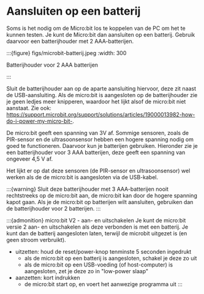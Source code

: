 # Aansluiten op een batterij

Soms is het nodig om de Micro:bit los te koppelen van de PC om het te kunnen testen. Je kunt de Micro:bit dan aansluiten op een batterij. Gebruik daarvoor een batterijhouder met 2 AAA-batterijen.

:::{figure} figs/microbit-batterij.jpeg
:width: 300

Batterijhouder voor 2 AAA batterijen

:::


Sluit de batterijhouder aan op de aparte aansluiting hiervoor, deze zit naast de USB-aansluiting. Als de micro:bit is aangesloten op de batterijhouder zie je geen ledjes meer knipperen, waardoor het lijkt alsof de micro:bit niet aanstaat. Zie ook: https://support.microbit.org/support/solutions/articles/19000013982-how-do-i-power-my-micro-bit-.

De micro:bit geeft een spanning van 3V af. Sommige sensoren, zoals de PIR-sensor en de ultrasoonsensor hebben een hogere spanning nodig om goed te functioneren. Daarvoor kun je batterijen gebruiken. Hieronder zie je een batterijhouder voor 3 AAA batterijen, deze geeft een spanning van ongeveer 4,5 V af.

Het lijkt er op dat deze sensoren (de PIR-sensor en ultrasoonsensor) wel werken als de de micro:bit is aangesloten via de USB-kabel.

:::{warning}
Sluit deze batterijhouder met 3 AAA-batterijen nooit rechtstreeks op de micro:bit aan, de micro:bit kan door de hogere spanning kapot gaan. Als je de micro:bit op batterijen wilt aansluiten, gebruiken dan de batterijhouder voor 2 batterijen.
:::

:::{admonition} micro:bit V2 - aan- en uitschakelen
Je kunt de micro:bit versie 2 aan- en uitschakelen als deze verbonden is met een batterij.
Je kunt dan de batterij aangesloten laten, terwijl de microbit uitgezet is (en geen stroom verbruikt).

* uitzetten: houd de reset/power-knop tenminste 5 seconden ingedrukt
    * als de micro:bit op een batterij is aangesloten, schakel je deze zo uit
    * als de micro:bit op een USB-voeding (of host-computer) is aangesloten, zet je deze zo in "low-power slaap"
* aanzetten: kort indrukken
    * de micro:bit start op, en voert het aanwezige programma uit
:::